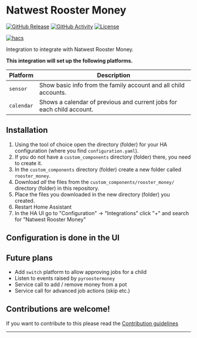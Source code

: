 # Natwest Rooster Money

[![GitHub Release][releases-shield]][releases]
[![GitHub Activity][commits-shield]][commits]
[![License][license-shield]](LICENSE)

[![hacs][hacsbadge]][hacs]

Integration to integrate with Natwest Rooster Money.

**This integration will set up the following platforms.**

Platform | Description
-- | --
`sensor` | Show basic info from the family account and all child accounts.
`calendar` | Shows a calendar of previous and current jobs for each child account.

## Installation

1. Using the tool of choice open the directory (folder) for your HA configuration (where you find `configuration.yaml`).
1. If you do not have a `custom_components` directory (folder) there, you need to create it.
1. In the `custom_components` directory (folder) create a new folder called `rooster_money`.
1. Download _all_ the files from the `custom_components/rooster_money/` directory (folder) in this repository.
1. Place the files you downloaded in the new directory (folder) you created.
1. Restart Home Assistant
1. In the HA UI go to "Configuration" -> "Integrations" click "+" and search for "Natwest Rooster Money"

## Configuration is done in the UI

<!---->

## Future plans
- Add `switch` platform to allow approving jobs for a child
- Listen to events raised by `pyroostermoney`
- Service call to add / remove money from a pot
- Service call for advanced job actions (skip etc.)

## Contributions are welcome!

If you want to contribute to this please read the [Contribution guidelines](CONTRIBUTING.md)

***
[commits-shield]: https://img.shields.io/github/commit-activity/y/pantherale0/ha-roostermoney.svg?style=for-the-badge
[commits]: https://github.com/pantherale0/ha-roostermoney/commits/main
[hacs]: https://github.com/hacs/integration
[hacsbadge]: https://img.shields.io/badge/HACS-Custom-orange.svg?style=for-the-badge
[license-shield]: https://img.shields.io/github/license/pantherale0/ha-roostermoney.svg?style=for-the-badge
[releases-shield]: https://img.shields.io/github/release/pantherale0/ha-roostermoney.svg?style=for-the-badge
[releases]: https://github.com/pantherale0/ha-roostermoney/releases
